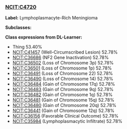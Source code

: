 
### [NCIT:C4720](http://purl.obolibrary.org/obo/NCIT_C4720)
**Label:** Lymphoplasmacyte-Rich Meningioma

**Subclasses:** 

**Class expressions from DL-Learner:**

- Thing 53.40%
- [NCIT:C41457](http://purl.obolibrary.org/obo/NCIT_C41457) (Well-Circumscribed Lesion) 52.78%
- [NCIT:C36686](http://purl.obolibrary.org/obo/NCIT_C36686) (NF2 Gene Inactivation) 52.78%
- [NCIT:C36502](http://purl.obolibrary.org/obo/NCIT_C36502) (Loss of Chromosome 3p) 52.78%
- [NCIT:C36501](http://purl.obolibrary.org/obo/NCIT_C36501) (Loss of Chromosome 1p) 52.78%
- [NCIT:C36491](http://purl.obolibrary.org/obo/NCIT_C36491) (Loss of Chromosome 22) 52.78%
- [NCIT:C36490](http://purl.obolibrary.org/obo/NCIT_C36490) (Loss of Chromosome 14) 52.78%
- [NCIT:C36484](http://purl.obolibrary.org/obo/NCIT_C36484) (Gain of Chromosome 17q) 52.78%
- [NCIT:C36483](http://purl.obolibrary.org/obo/NCIT_C36483) (Gain of Chromosome 9q) 52.78%
- [NCIT:C36482](http://purl.obolibrary.org/obo/NCIT_C36482) (Gain of Chromosome 1q) 52.78%
- [NCIT:C36481](http://purl.obolibrary.org/obo/NCIT_C36481) (Gain of Chromosome 15q) 52.78%
- [NCIT:C36480](http://purl.obolibrary.org/obo/NCIT_C36480) (Gain of Chromosome 20q) 52.78%
- [NCIT:C36441](http://purl.obolibrary.org/obo/NCIT_C36441) (Gain of Chromosome 12q) 52.78%
- [NCIT:C36156](http://purl.obolibrary.org/obo/NCIT_C36156) (Favorable Clinical Outcome) 52.78%
- [NCIT:C35984](http://purl.obolibrary.org/obo/NCIT_C35984) (Lymphoplasmacytic Infiltrate) 52.78%


